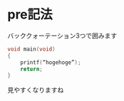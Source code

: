 # pre記法

バッククォーテーション3つで囲みます
```cpp
void main(void)
{
    printf(“hogehoge”);
    return;
}
```
見やすくなりますね
